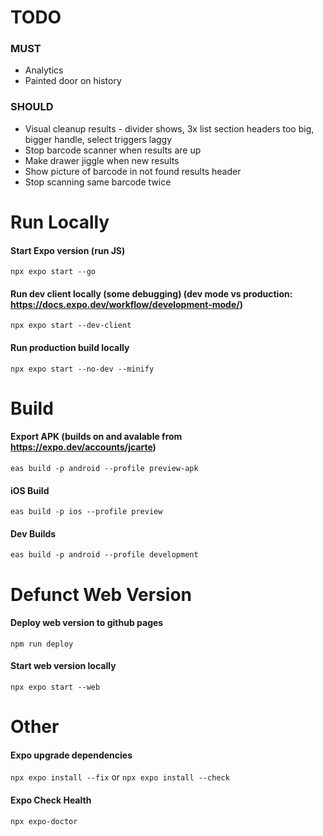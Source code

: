  # TODO

 ### MUST
 - Analytics
 - Painted door on history

 ### SHOULD
 - Visual cleanup results - divider shows, 3x list section headers too big, bigger handle, select triggers laggy
 - Stop barcode scanner when results are up
 - Make drawer jiggle when new results
 - Show picture of barcode in not found results header
 - Stop scanning same barcode twice
 




# Run Locally

#### Start Expo version (run JS)
`npx expo start --go`

#### Run dev client locally (some debugging) (dev mode vs production: https://docs.expo.dev/workflow/development-mode/)
`npx expo start --dev-client`

#### Run production build locally
`npx expo start --no-dev --minify`

# Build

#### Export APK (builds on and avalable from https://expo.dev/accounts/jcarte)
`eas build -p android --profile preview-apk`

#### iOS Build
`eas build -p ios --profile preview`

#### Dev Builds
`eas build -p android --profile development`




# Defunct Web Version

#### Deploy web version to github pages
`npm run deploy`

#### Start web version locally
`npx expo start --web`



# Other

#### Expo upgrade dependencies
`npx expo install --fix`
or
`npx expo install --check`

#### Expo Check Health
`npx expo-doctor`
